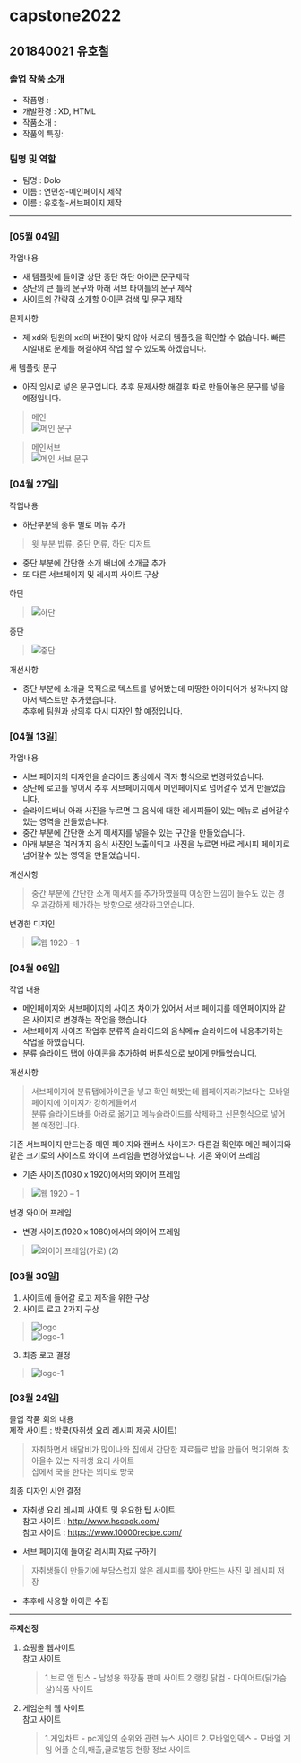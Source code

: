 # capstone2022
## 201840021 유호철
### 졸업 작품 소개
- 작품명 : 
- 개발환경 : XD, HTML
- 작품소개 :
- 작품의 특징: 

### 팀명 및 역할
- 팀명 : Dolo
- 이름 : 연민성-메인페이지 제작
- 이름 : 유호철-서브페이지 제작 
<hr>

### [05월 04일]

작업내용
* 새 템플릿에 들어갈 상단 중단 하단 아이콘 문구제작
* 상단의 큰 틀의 문구와 아래 서브 타이틀의 문구 제작
* 사이트의 간략히 소개할 아이콘 검색 및 문구 제작

문제사항
* 제 xd와 팀원의 xd의 버전이 맞지 않아 서로의 템플릿을 확인할 수 없습니다. 빠른시일내로 문제를 해결하여 작업 할 수 있도록 하겠습니다.

새 템플릿 문구
* 아직 임시로 넣은 문구입니다. 추후 문제사항 해결후 따로 만들어놓은 문구를 넣을 예정입니다.
> 메인   
![메인 문구](https://user-images.githubusercontent.com/89890434/167116853-bd5c15b2-df27-46a8-9e21-c5f5d298365c.PNG)

> 메인서브   
![메인 서브 문구](https://user-images.githubusercontent.com/89890434/167116946-1e6f128c-860b-44f5-8497-c49d3f6d6edc.PNG)

### [04월 27일]

작업내용
* 하단부분의 종류 별로 메뉴 추가
> 윗 부분 밥류, 중단 면류, 하단 디저트
* 중단 부분에 간단한 소개 배너에 소개글 추가
* 또 다른 서브페이지 및 레시피 사이트 구상

하단
> ![하단](https://user-images.githubusercontent.com/89890434/165918884-1906acc4-c52d-446a-8260-184e65c51806.jpg)

중단
> ![중단](https://user-images.githubusercontent.com/89890434/165918996-8e76fb7c-fe90-40a6-bde4-dc08837cd5ad.jpg)

개선사항
* 중단 부분에 소개글 목적으로 텍스트를 넣어봤는데 마땅한 아이디어가 생각나지 않아서 텍스트만 추가했습니다.  
추후에 팀원과 상의후 다시 디자인 할 예정입니다.

### [04월 13일]

작업내용
* 서브 페이지의 디자인을 슬라이드 중심에서 격자 형식으로 변경하였습니다.
* 상단에 로고를 넣어서 추후 서브페이지에서 메인페이지로 넘어갈수 있게 만들었습니다.
* 슬라이드배너 아래 사진을 누르면 그 음식에 대한 레시피들이 있는 메뉴로 넘어갈수 있는 영역을 만들었습니다.
* 중간 부분에 간단한 소게 메세지를 넣을수 있는 구간을 만들었습니다.
* 아래 부분은 여러가지 음식 사진인 노출이되고 사진을 누르면 바로 레시피 페이지로 넘어갈수 있는 영역을 만들었습니다.

개선사항
> 중간 부분에 간단한 소개 메세지를 추가하였을때 이상한 느낌이 들수도 있는 경우 과감하게 제가하는 방향으로 생각하고있습니다.

변경한 디자인
> ![웹 1920 – 1](https://user-images.githubusercontent.com/89890434/163564625-abca1c34-a0c1-4cd8-964a-d9b92d0f2ce4.png)

### [04월 06일]

작업 내용
* 메인페이지와 서브페이지의 사이즈 차이가 있어서 서브 페이지를 메인페이지와 같은 사이지로 변경하는 작업을 했습니다.   
* 서브페이지 사이즈 작업후 분류쪽 슬라이드와 음식메뉴 슬라이드에 내용추가하는 작업을 하였습니다.
* 분류 슬라이드 탭에 아이콘을 추가하여 버튼식으로 보이게 만들었습니다.

개선사항   
> 서브페이지에 분류탭에아이콘을 넣고 확인 해봣는데 웹페이지라기보다는 모바일페이지에 이미지가 강하게들어서   
 분류 슬라이드바를 아래로 옮기고 메뉴슬라이드를 삭제하고 신문형식으로 넣어볼 예정입니다.

기존 서브페이지 만드는중 메인 페이지와 캔버스 사이즈가 다른걸 확인후 메인 페이지와 같은 크기로의 사이즈로 와이어 프레임을 변경하였습니다.
기존 와이어 프레임
* 기존 사이즈(1080 x 1920)에서의 와이어 프레임
> ![웹 1920 – 1](https://user-images.githubusercontent.com/89890434/161908405-959de27a-d002-47ea-9467-ca9b631ff284.png)

변경 와이어 프레임
* 변경 사이즈(1920 x 1080)에서의 와이어 프레임
> ![와이어 프레임(가로) (2)](https://user-images.githubusercontent.com/89890434/161915611-d3b90bfb-a345-4629-83d3-1e7945f6767d.png)

### [03월 30일]

1. 사이트에 들어갈 로고 제작을 위한 구상
2. 사이트 로고 2가지 구상
> ![logo](https://user-images.githubusercontent.com/89890434/161749268-946706f3-c8c5-4546-9c5c-aaf02561e5b0.png)   
  ![logo-1](https://user-images.githubusercontent.com/89890434/161749274-082a53dd-7457-4182-a964-d40c902edeac.png)
3. 최종 로고 결정
> ![logo-1](https://user-images.githubusercontent.com/89890434/161749274-082a53dd-7457-4182-a964-d40c902edeac.png)


### [03월 24일]
졸업 작품 회의 내용   
제작 사이트 : 방쿡(자취생 요리 레시피 제공 사이트)
> 자취하면서 배달비가 많이나와 집에서 간단한 재료들로 밥을 만들어 먹기위해 찾아올수 있는 자취생 요리 사이트   
집에서 쿡을 한다는 의미로 방쿡

최종 디자인 시안 결정
* 자취생 요리 레시피 사이트 및 유요한 팁 사이트   
참고 사이트 : http://www.hscook.com/   
참고 사이트 : https://www.10000recipe.com/

- 서브 페이지에 들어갈 레시피 자료 구하기
> 자취생들이 만들기에 부담스럽지 않은 레시피를 찾아 만드는 사진 및 레시피 저장
 
- 추후에 사용할 아이콘 수집

<hr>

<b>주제선정</b>
1. 쇼핑몰 웹사이트   
  참고 사이트   
   > 1.브로 앤 팁스 - 남성용 화장품 판매 사이트
   > 2.랭킹 닭컴 - 다이어트(닭가슴살)식품 사이트
2. 게임순위 웹 사이트   
  참고 사이트   
   > 1.게임차트 - pc게임의 순위와 관련 뉴스 사이트
   > 2.모바일인덱스 - 모바일 게임 어플 순의,매출,글로벌등 현황 정보 사이트
